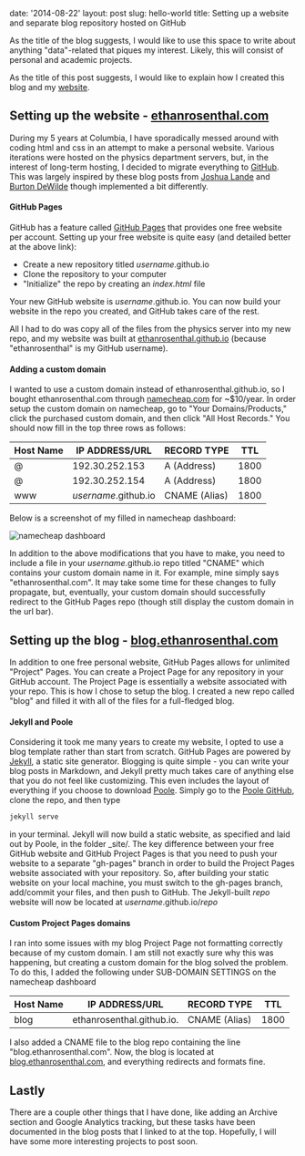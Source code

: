date: '2014-08-22'
layout: post
slug: hello-world
title: Setting up a website and separate blog repository hosted on GitHub

As the title of the blog suggests, I would like to use this space to write about anything "data"-related that piques my interest. Likely, this will consist of personal and academic projects.

As the title of this post suggests, I would like to explain how I created this blog and my [website](http://ethanrosenthal.com).

## Setting up the website - [ethanrosenthal.com](http://ethanrosenthal.com)

During my 5 years at Columbia, I have sporadically messed around with coding html and css in an attempt to make a personal website. Various iterations were hosted on the physics department servers, but, in the interest of long-term hosting, I decided to migrate everything to [GitHub](https://github.com/). This was largely inspired by these blog posts from [Joshua Lande](http://joshualande.com/jekyll-github-pages-poole/) and [Burton DeWilde](http://bdewilde.github.io/blog/2014/08/10/on-starting-over-with-jekyll/) though implemented a bit differently.

#### GitHub Pages

GitHub has a feature called [GitHub Pages](https://pages.github.com/) that provides one free website per account. Setting up your free website is quite easy (and detailed better at the above link):

+ Create a new repository titled *username*.github.io
+ Clone the repository to your computer
+ "Initialize" the repo by creating an *index.html* file

Your new GitHub website is *username*.github.io. You can now build your website in the repo you created, and GitHub takes care of the rest.

All I had to do was copy all of the files from the physics server into my new repo, and my website was built at [ethanrosenthal.github.io](ethanrosenthal.github.io) (because "ethanrosenthal" is my GitHub username).

#### Adding a custom domain

I wanted to use a custom domain instead of ethanrosenthal.github.io, so I bought ethanrosenthal.com through [namecheap.com](namecheap.com) for ~$10/year. In order setup the custom domain on namecheap, go to "Your Domains/Products," click the purchased custom domain, and then click "All Host Records." You should now fill in the top three rows as follows:

__Host Name__ | __IP ADDRESS/URL__  | __RECORD TYPE__ | __TTL__
 ------------ | ------------------  | --------------- | --------
@             | 192.30.252.153      |  A (Address)    | 1800
@             | 192.30.252.154      |  A (Address)    | 1800
www           | *username*.github.io|  CNAME (Alias)  | 1800

Below is a screenshot of my filled in namecheap dashboard:

![namecheap dashboard]({filename}assets/img/2014-08-24-namecheap-dashboard.png)

In addition to the above modifications that you have to make, you need to include a file in your *username*.github.io repo titled "CNAME" which contains your custom domain name in it. For example, mine simply says "ethanrosenthal.com". It may take some time for these changes to fully propagate, but, eventually, your custom domain should successfully redirect to the GitHub Pages repo (though still display the custom domain in the url bar).

## Setting up the blog - [blog.ethanrosenthal.com](http://blog.ethanrosenthal.com)

In addition to one free personal website, GitHub Pages allows for unlimited "Project" Pages. You can create a Project Page for any repository in your GitHub account. The Project Page is essentially a website associated with your repo. This is how I chose to setup the blog. I created a new repo called "blog" and filled it with all of the files for a full-fledged blog.

#### Jekyll and Poole

Considering it took me many years to create my website, I opted to use a blog template rather than start from scratch. GitHub Pages are powered by [Jekyll](http://jekyllrb.com), a static site generator. Blogging is quite simple - you can write your blog posts in Markdown, and Jekyll pretty much takes care of anything else that you do not feel like customizing. This even includes the layout of everything if you choose to download [Poole](http://getpoole.com/). Simply go to the [Poole GitHub](https://github.com/poole/poole), clone the repo, and then type

```bash
jekyll serve
```

in your terminal. Jekyll will now build a static website, as specified and laid out by Poole, in the folder _site/. The key difference between your free GitHub website and GitHub Project Pages is that you need to push your website to a separate "gh-pages" branch in order to build the Project Pages website associated with your repository. So, after building your static website on your local machine, you must switch to the gh-pages branch, add/commit your files, and then push to GitHub. The Jekyll-built *repo* website will now be located at *username*.github.io/*repo*

#### Custom Project Pages domains

I ran into some issues with my blog Project Page not formatting correctly because of my custom domain. I am still not exactly sure why this was happening, but creating a custom domain for the blog solved the problem. To do this, I added the following under SUB-DOMAIN SETTINGS on the namecheap dashboard

__Host Name__ | __IP ADDRESS/URL__  | __RECORD TYPE__ | __TTL__
 ------------ | ------------------  | --------------- | --------
blog          | ethanrosenthal.github.io. |  CNAME (Alias) | 1800

I also added a CNAME file to the blog repo containing the line "blog.ethanrosenthal.com". Now, the blog is located at [blog.ethanrosenthal.com](http://blog.ethanrosenthal.com/), and everything redirects and formats fine.


## Lastly

There are a couple other things that I have done, like adding an Archive section and Google Analytics tracking, but these tasks have been documented in the blog posts that I linked to at the top. Hopefully, I will have some more interesting projects to post soon.
